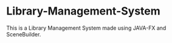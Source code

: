 # Library-Management-System
This is a Library Management System made using JAVA-FX and SceneBuilder.
